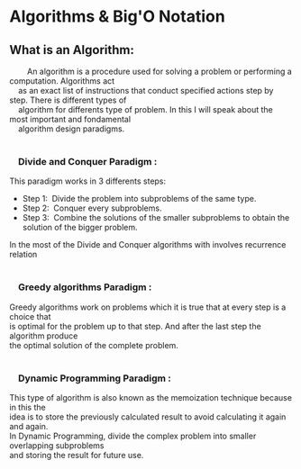 # **Algorithms & Big'O Notation**

## **What is an Algorithm:**

&nbsp; &nbsp; &nbsp; &nbsp; An algorithm is a procedure used for solving a problem or performing a computation. Algorithms act <br>
&nbsp; &nbsp; as an exact list of instructions that conduct specified actions step by step. There is different types of <br>
&nbsp; &nbsp; algorithm for differents type of problem. In this I will speak about the most important and fondamental <br>
&nbsp; &nbsp; algorithm design paradigms.
<br>
<br>


 ### <p>&nbsp; &nbsp; Divide and Conquer Paradigm :</p>
  This paradigm works in 3 differents steps:

  - Step 1:&nbsp; Divide the problem into subproblems of the same type.
  - Step 2:&nbsp; Conquer every subproblems.
  - Step 3:&nbsp; Combine the solutions of the smaller subproblems to obtain the solution
of the bigger problem.

In the most of the Divide and Conquer algorithms with involves recurrence relation
<br>
<br>

 ### <p>&nbsp; &nbsp; Greedy algorithms Paradigm :</p>
Greedy algorithms work on problems which it is true that at every step is a choice that<br>
is optimal for the problem up to that step. And after the last step the algorithm produce<br>
the optimal solution of the complete problem.
<br>
<br>

 ### <p>&nbsp; &nbsp; Dynamic Programming Paradigm :</p>
This type of algorithm is also known as the memoization technique because in this the<br>
idea is to store the previously calculated result to avoid calculating it again and again.<br>
In Dynamic Programming, divide the complex problem into smaller overlapping subproblems<br>
and storing the result for future use.
<br>
<br>
